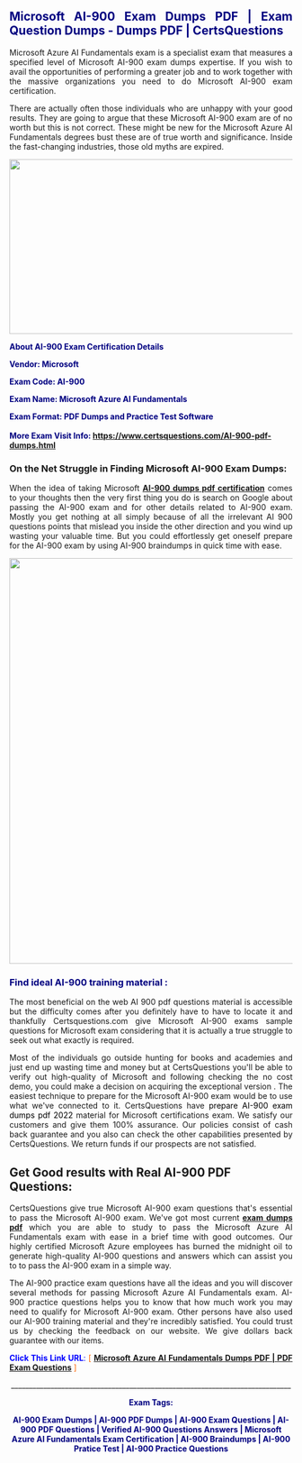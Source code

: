 <h2 style="text-align: justify;"><span style="color: #000080;">Microsoft AI-900 Exam Dumps PDF | Exam Question Dumps - Dumps PDF | CertsQuestions</span></h2>
<p style="text-align: justify;">Microsoft Azure AI Fundamentals exam is a specialist exam that measures a specified level of Microsoft  AI-900 exam dumps expertise. If you wish to avail the opportunities of performing a greater job and to work together with the massive organizations you need to do Microsoft AI-900 exam certification.</p>
<p style="text-align: justify;">There are actually often those individuals who are unhappy with your good results. They are going to argue that these Microsoft  AI-900 exam are of no worth but this is not correct. These might be new for the Microsoft Azure AI Fundamentals degrees bust these are of true worth and significance. Inside the fast-changing industries, those old myths are expired.</p>
<p><img style="display: block; margin-left: auto; margin-right: auto;" src="https://i.imgur.com/eaP4ae9.png" width="840" height="310" /></p>
<p><span style="color: #000080;"><strong>About AI-900 Exam Certification Details</strong></span></p>
<p><span style="color: #000080;"><strong>Vendor: Microsoft<br /></strong></span></p>
<p><span style="color: #000080;"><strong>Exam Code: AI-900</strong></span></p>
<p><span style="color: #000080;"><strong>Exam Name: Microsoft Azure AI Fundamentals</strong></span></p>
<p><span style="color: #000080;"><strong>Exam Format: PDF Dumps and Practice Test Software<br /><br />More Exam Visit Info: <span style="color: #ff6600;"><a href="https://www.certsquestions.com/AI-900-pdf-dumps.html">https://www.certsquestions.com/AI-900-pdf-dumps.html</a></span></strong></span></p>
<h3>On the Net Struggle in Finding Microsoft AI-900 Exam Dumps:</h3>
<p style="text-align: justify;">When the idea of taking Microsoft <a href="https://www.certsquestions.com/AI-900-pdf-dumps.html"><strong> AI-900 dumps pdf certification</strong></a> comes to your thoughts then the very first thing you do is search on Google about passing the AI-900 exam and for other details related to AI-900 exam. Mostly you get nothing at all simply because of all the irrelevant AI 900 questions points that mislead you inside the other direction and you wind up wasting your valuable time. But you could effortlessly get oneself prepare for the AI-900 exam by using AI-900 braindumps in quick time with ease.</p>
<p><a href="https://www.certsquestions.com/AI-900-pdf-dumps.html"><img style="display: block; margin-left: auto; margin-right: auto;" src="https://i.imgur.com/pxhoKQ2.png" width="720" /></a></p>
<h3><span style="color: #000080;">Find ideal  AI-900 training material :</span></h3>
<p style="text-align: justify;">The most beneficial on the web AI 900 pdf questions material is accessible but the difficulty comes after you definitely have to have to locate it and thankfully Certsquestions.com give Microsoft AI-900 exams sample questions for Microsoft  exam considering that it is actually a true struggle to seek out what exactly is required.</p>
<p style="text-align: justify;">Most of the individuals go outside hunting for books and academies and just end up wasting time and money but at CertsQuestions you'll be able to verify out high-quality of Microsoft  and following checking the no cost demo, you could make a decision on acquiring the exceptional version . The easiest technique to prepare for the Microsoft AI-900 exam would be to use what we've connected to it. CertsQuestions have <span style="color: #000000;">prepare AI-900 exam dumps pdf 2022</span> material for Microsoft certifications exam. We satisfy our customers and give them 100% assurance. Our policies consist of cash back guarantee and you also can check the other capabilities presented by CertsQuestions. We return funds if our prospects are not satisfied.</p>
<h2>Get Good results with Real AI-900 PDF Questions:</h2>
<p style="text-align: justify;">CertsQuestions give true Microsoft AI-900 exam questions that's essential to pass the Microsoft  AI-900 exam. We've got most current<strong>&nbsp;<a href="https://www.certsquestions.com/">exam dumps pdf</a></strong>&nbsp;which you are able to study to pass the Microsoft Azure AI Fundamentals exam with ease in a brief time with good outcomes. Our highly certified Microsoft Azure employees has burned the midnight oil to generate high-quality AI-900 questions and answers which can assist you to to pass the AI-900 exam in a simple way.</p>
<p style="text-align: justify;">The AI-900 practice exam questions have all the ideas and you will discover several methods for passing Microsoft Azure AI Fundamentals exam. AI-900 practice questions helps you to know that how much work you may need to qualify for Microsoft  AI-900 exam. Other persons have also used our AI-900 training material and they're incredibly satisfied. You could trust us by checking the feedback on our website. We give dollars back guarantee with our items.</p>
<p style="text-align: justify;"><span style="color: #0000ff;"><strong>Click This Link URL</strong>:</span> <span style="color: #ff6600;">[ <strong><a href="https://www.certsquestions.com/microsoft-azure-certification.html">Microsoft Azure AI Fundamentals Dumps PDF | PDF Exam Questions</a></strong> ]</span></p>
<p style="text-align: center;">______________________________________________________________________________</p>
<p style="text-align: center;"><span style="color: #000080;"><strong>Exam Tags:</strong></span></p>
<p style="text-align: center;"><span style="color: #000080;"><strong>AI-900 Exam Dumps | AI-900 PDF Dumps | AI-900 Exam Questions | AI-900 PDF Questions | Verified AI-900 Questions Answers | Microsoft Azure AI Fundamentals Exam Certification | AI-900 Braindumps | AI-900 Pratice Test | AI-900 Practice Questions</strong></span></p>
